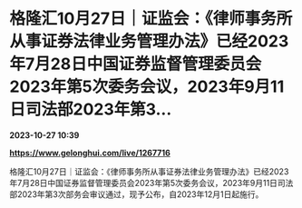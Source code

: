 # 格隆汇10月27日｜证监会：《律师事务所从事证券法律业务管理办法》已经2023年7月28日中国证券监督管理委员会2023年第5次委务会议，2023年9月11日司法部2023年第3...

**2023-10-27 10:39**

**https://www.gelonghui.com/live/1267716**

格隆汇10月27日｜证监会：《律师事务所从事证券法律业务管理办法》已经2023年7月28日中国证券监督管理委员会2023年第5次委务会议，2023年9月11日司法部2023年第3次部务会审议通过，现予公布，自2023年12月1日起施行。